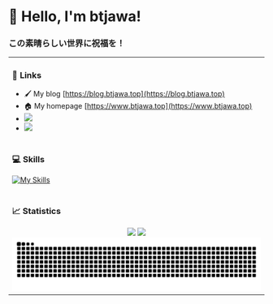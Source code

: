 # 👋 Hello, I'm btjawa!

### この素晴らしい世界に祝福を！

<table>

<!-- start -->

<tr><td>

### 🔗 Links

- 🖌️ My blog [https://blog.btjawa.top](https://blog.btjawa.top)
- 🏠 My homepage [https://www.btjawa.top](https://www.btjawa.top)
- [<img src="https://img.shields.io/badge/-Bilibili-fff?style=flat&logo=Bilibili">](https://space.bilibili.com/524309471)
- [<img src="https://img.shields.io/twitter/follow/ycjcl?label=Twitter&style=social">](https://twitter.com/BTJ_Shiroi)

</tr></td>

<!-- hr -->

<tr><td>

### 💻 Skills

[![My Skills](https://skillicons.dev/icons?i=html,css,js,ts,python,java,kotlin,rust,cpp,cs,nodejs,vue,vite,electron,tauri,git,github,ps,pr,vscode,visualstudio,arch,ubuntu,apple)](https://skillicons.dev)

</td></tr>

<!-- hr -->

<tr><td>

### 📈 Statistics

<div align="center">

<img height=137 src="https://github-readme-stats.vercel.app/api?username=btjawa&hide_title=true&show_icons=true&include_all_commits=true&theme=radical" />
<img height=137 src="https://github-readme-stats.vercel.app/api/top-langs/?username=btjawa&hide_title=true&layout=compact&theme=radical" />

<picture>
    <source media="(prefers-color-scheme: dark)" srcset="./assets/github-snake-dark.svg" />
    <source media="(prefers-color-scheme: light)" srcset="./assets/github-snake.svg" />
    <img width="100%" alt="github-snake" src="./assets/github-snake.svg" />
</picture>

</div>

</td></tr>

<!-- end -->

</table>